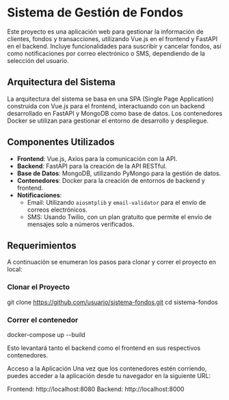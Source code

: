 # Sistema de Gestión de Fondos

Este proyecto es una aplicación web para gestionar la información de clientes, fondos y transacciones, utilizando Vue.js en el frontend y FastAPI en el backend. Incluye funcionalidades para suscribir y cancelar fondos, así como notificaciones por correo electrónico o SMS, dependiendo de la selección del usuario.

## Arquitectura del Sistema

La arquitectura del sistema se basa en una SPA (Single Page Application) construida con Vue.js para el frontend, interactuando con un backend desarrollado en FastAPI y MongoDB como base de datos. Los contenedores Docker se utilizan para gestionar el entorno de desarrollo y despliegue.

## Componentes Utilizados

- **Frontend**: Vue.js, Axios para la comunicación con la API.
- **Backend**: FastAPI para la creación de la API RESTful.
- **Base de Datos**: MongoDB, utilizando PyMongo para la gestión de datos.
- **Contenedores**: Docker para la creación de entornos de backend y frontend.
- **Notificaciones**: 
  - Email: Utilizando `aiosmtplib` y `email-validator` para el envío de correos electrónicos.
  - SMS: Usando Twilio, con un plan gratuito que permite el envío de mensajes solo a números verificados.

## Requerimientos

A continuación se enumeran los pasos para clonar y correr el proyecto en local:

### Clonar el Proyecto

git clone https://github.com/usuario/sistema-fondos.git
cd sistema-fondos


### Correr el contenedor
docker-compose up --build

Esto levantará tanto el backend como el frontend en sus respectivos contenedores.

Acceso a la Aplicación
Una vez que los contenedores estén corriendo, puedes acceder a la aplicación desde tu navegador en la siguiente URL:

Frontend: http://localhost:8080
Backend: http://localhost:8000
